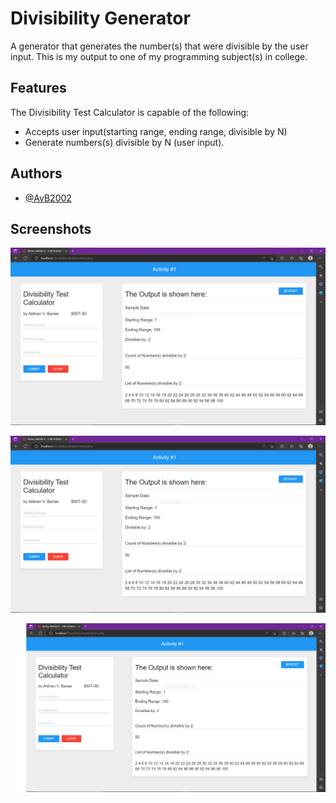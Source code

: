 
# Divisibility Generator

A generator that generates the number(s) that were divisible by the user input. This is my output to one of my programming subject(s) in college. 

## Features
The Divisibility Test Calculator is capable of the following:
- Accepts user input(starting range, ending range, divisible by N)
- Generate numbers(s) divisible by N (user input).

## Authors

- [@AvB2002](https://www.github.com/AvB2002)

## Screenshots

![Sample Output #1](https://github.com/AvB2002/divisibility-generator/blob/master/screenshots/1.PNG)

![Sample Output #2](https://github.com/AvB2002/divisibility-generator/blob/master/screenshots/2.PNG)

![Sample Output #2](https://github.com/AvB2002/divisibility-generator/blob/master/screenshots/3.PNG)